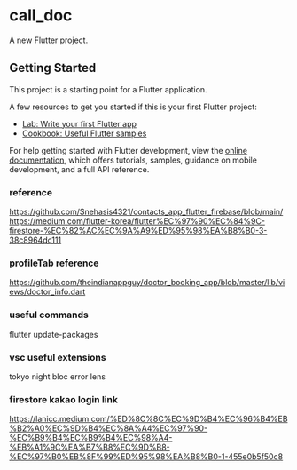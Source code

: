 # call_doc

A new Flutter project.

## Getting Started

This project is a starting point for a Flutter application.

A few resources to get you started if this is your first Flutter project:

- [Lab: Write your first Flutter app](https://docs.flutter.dev/get-started/codelab)
- [Cookbook: Useful Flutter samples](https://docs.flutter.dev/cookbook)

For help getting started with Flutter development, view the
[online documentation](https://docs.flutter.dev/), which offers tutorials,
samples, guidance on mobile development, and a full API reference.

### reference

https://github.com/Snehasis4321/contacts_app_flutter_firebase/blob/main/
https://medium.com/flutter-korea/flutter%EC%97%90%EC%84%9C-firestore-%EC%82%AC%EC%9A%A9%ED%95%98%EA%B8%B0-3-38c8964dc111

### profileTab reference

https://github.com/theindianappguy/doctor_booking_app/blob/master/lib/views/doctor_info.dart

### useful commands

flutter update-packages

### vsc useful extensions

tokyo night
bloc
error lens

###  firestore kakao login link
https://lanicc.medium.com/%ED%8C%8C%EC%9D%B4%EC%96%B4%EB%B2%A0%EC%9D%B4%EC%8A%A4%EC%97%90-%EC%B9%B4%EC%B9%B4%EC%98%A4-%EB%A1%9C%EA%B7%B8%EC%9D%B8-%EC%97%B0%EB%8F%99%ED%95%98%EA%B8%B0-1-455e0b5f50c8